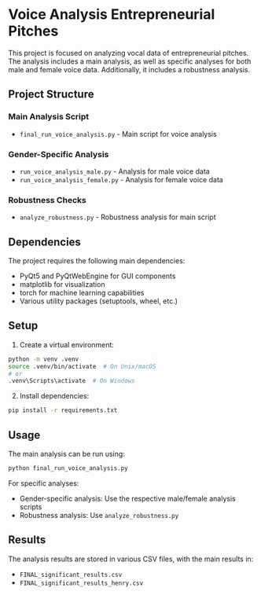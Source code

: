 # Voice Analysis Entrepreneurial Pitches

This project is focused on analyzing vocal data of entrepreneurial pitches. The analysis includes a main analysis, as well as specific analyses for both male and female voice data. Additionally, it includes a robustness analysis.

## Project Structure

### Main Analysis Script
- `final_run_voice_analysis.py` - Main script for voice analysis

### Gender-Specific Analysis
- `run_voice_analysis_male.py` - Analysis for male voice data
- `run_voice_analysis_female.py` - Analysis for female voice data

### Robustness Checks
- `analyze_robustness.py` - Robustness analysis for main script

## Dependencies

The project requires the following main dependencies:
- PyQt5 and PyQtWebEngine for GUI components
- matplotlib for visualization
- torch for machine learning capabilities
- Various utility packages (setuptools, wheel, etc.)

## Setup

1. Create a virtual environment:
```bash
python -m venv .venv
source .venv/bin/activate  # On Unix/macOS
# or
.venv\Scripts\activate  # On Windows
```

2. Install dependencies:
```bash
pip install -r requirements.txt
```

## Usage

The main analysis can be run using:
```bash
python final_run_voice_analysis.py
```

For specific analyses:
- Gender-specific analysis: Use the respective male/female analysis scripts
- Robustness analysis: Use `analyze_robustness.py`

## Results

The analysis results are stored in various CSV files, with the main results in:
- `FINAL_significant_results.csv`
- `FINAL_significant_results_henry.csv`

